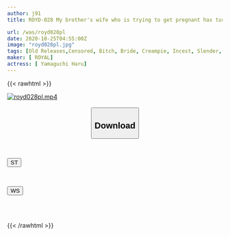 ```yaml
---
author: j91
title: ROYD-028 My brother's wife who is trying to get pregnant has turned into a late-blooming slut and keeps asking for my dick, saying, "I want to have sex with other men...!" Forbidden domestic creampie affair Haru Yamaguchi

url: /was/royd028pl
date: 2020-10-25T04:55:00Z
image: "royd028pl.jpg"
tags: [Old Releases,Censored, Bitch, Bride, Creampie, Incest, Slender, Solowork, Young wife]
maker: [ ROYAL]
actress: [ Yamaguchi Haru]
---
```



{{< rawhtml >}}

<div class="video" data-videoid="OJA0Y4gAR2sgyD">
    <a href="javascript:;">
        <img src="/was/royd028pl/royd028pl.jpg" width="WIDTH" height="HEIGHT" alt="royd028pl.mp4" loading="lazy">
    </a>
</div>

<script type="text/javascript" src="https://j91.asia/asset/on-demand-st.js"></script>

<br>
  <link rel="stylesheet" href="https://j91.asia/asset/bs5.css">
  
  <center>
  <button class="btn btn-primary" type="button" data-bs-toggle="collapse" data-bs-target=".multi-collapse" aria-expanded="false" aria-controls="multiCollapseExample1 multiCollapseExample2"><h2>Download</h2></button></center>
</p>
<div class="row">
  <div class="col">
    <div class="collapse multi-collapse" id="multiCollapseExample1">
      <div class="card card-body">
	      	      <br>
<div class="buttons">  
<p><a href="https://streamtape.to/v/OJA0Y4gAR2sgyD" target="_blank"><button class="btn-hover color-3"><i class="fa fa-download"></i> ST</button></a></p></div>
    </div>
  </div>
</div>
  <div class="col">
    <div class="collapse multi-collapse" id="multiCollapseExample2">
      <div class="card card-body">
	      <br>
<div class="buttons">
<p><a href="https://wolfstream.tv/xrjci5tznojx" target="_blank"><button class="btn-hover color-8"><i class="fa fa-download"></i> WS</button></a></p></div>
<br><br>
      </div>
    </div>
  </div>
</div>

{{< /rawhtml >}}